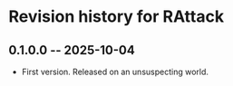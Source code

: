 # Revision history for RAttack

## 0.1.0.0 -- 2025-10-04

* First version. Released on an unsuspecting world.
